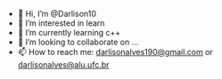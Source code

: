 - 👋 Hi, I’m @Darlison10
- 👀 I’m interested in learn
- 🌱 I’m currently learning c++
- 💞️ I’m looking to collaborate on ...
- 📫 How to reach me: darlisonalves190@gmail.com or darlisonalves@alu.ufc.br

<!---
Darlison10/Darlison10 is a ✨ special ✨ repository because its `README.md` (this file) appears on your GitHub profile.
You can click the Preview link to take a look at your changes.
--->
